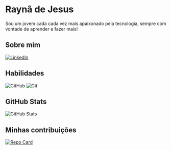 
# Raynã de Jesus
Sou um jovem cada cada vez mais apaixonado pela tecnologia, sempre com vontade de aprender e fazer mais!

## Sobre mim 
[![LinkedIn](https://img.shields.io/badge/LinkedIn-264FEC?style=for-the-badge&logo=linkedin)](https://www.linkedin.com/in/raynan-jesus-54a04528a/)

## Habilidades
![GitHub](https://img.shields.io/badge/-GitHub-0D1117?style=for-the-badge&logo=github&labelColor=0D1117)&nbsp;![Git](https://img.shields.io/badge/Git-F05032?style=for-the-badge&logo=git&logoColor=white)
## GitHub Stats
![GitHub Stats](https://github-readme-stats.vercel.app/api?username=RaynanJesus&theme=transparent&bg_color=F5F1EB&border_color=C70E0E&show_icons=true&icon_color=FF5EC9&title_color=&text_color=011E38&hide_title=true) 
## Minhas contribuições
[![Repo Card](https://github-readme-stats.vercel.app/api/pin/?username=RaynanJesus&repo=dio-lab-open-source&bg_color=f5f1eb&border_color=264fec&show_icons=true&icon_color=264fec&title_color=c70e0e&text_color=011e38)](https://github.com/RaynanJesus/dio-lab-open-source)